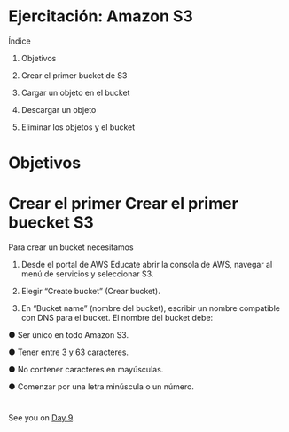 
# Ejercitación: Amazon S3


Índice

1. Objetivos

2. Crear el primer bucket de S3

3. Cargar un objeto en el bucket

4. Descargar un objeto

5. Eliminar los objetos y el bucket



#

# Objetivos

# Crear el primer Crear el primer buecket S3

Para crear un bucket necesitamos


1. Desde el portal de AWS Educate abrir la consola de AWS, navegar al menú de servicios y seleccionar S3.

2. Elegir “Create bucket” (Crear bucket).

3. En “Bucket name” (nombre del bucket), escribir un nombre compatible con DNS para el bucket. El nombre del bucket debe:

● Ser único en todo Amazon S3.

● Tener entre 3 y 63 caracteres.

● No contener caracteres en mayúsculas.

● Comenzar por una letra minúscula o un número.
















#
#
#
#
#



See you on [Day 9](day09.md).
